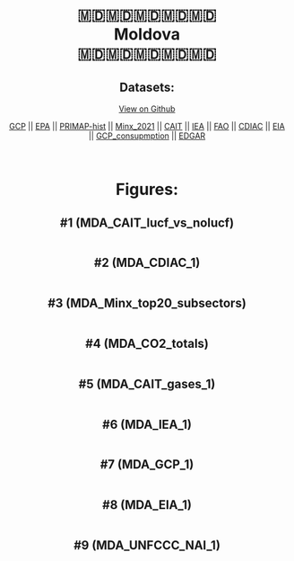 
<center>
<h1 align="center">
🇲🇩🇲🇩🇲🇩🇲🇩🇲🇩
<br>
Moldova
<br>
🇲🇩🇲🇩🇲🇩🇲🇩🇲🇩
</h1>
<h2>Datasets:</h2>
<p><a href="https://github.com/dquintani/GreenhouseData/tree/master/country_data/MDA_Moldova/data">View on Github</a>
<br></p><p><a href="data/MDA_GCP.csv">GCP</a> || <a href="data/MDA_EPA.csv">EPA</a> || <a href="data/MDA_PRIMAP-hist.csv">PRIMAP-hist</a> || <a href="data/MDA_Minx_2021.csv">Minx_2021</a> || <a href="data/MDA_CAIT.csv">CAIT</a> || <a href="data/MDA_IEA.csv">IEA</a> || <a href="data/MDA_FAO.csv">FAO</a> || <a href="data/MDA_CDIAC.csv">CDIAC</a> || <a href="data/MDA_EIA.csv">EIA</a> || <a href="data/MDA_GCP_consupmption.csv">GCP_consupmption</a> || <a href="data/MDA_EDGAR.csv">EDGAR</a></p><p><br></p>
<h1>Figures:</h1><h2>#1 (MDA_CAIT_lucf_vs_nolucf)</h2>
<p><img alt="" src="figures/MDA_CAIT_lucf_vs_nolucf.png" /></p><h2>#2 (MDA_CDIAC_1)</h2>
<p><img alt="" src="figures/MDA_CDIAC_1.png" /></p><h2>#3 (MDA_Minx_top20_subsectors)</h2>
<p><img alt="" src="figures/MDA_Minx_top20_subsectors.png" /></p><h2>#4 (MDA_CO2_totals)</h2>
<p><img alt="" src="figures/MDA_CO2_totals.png" /></p><h2>#5 (MDA_CAIT_gases_1)</h2>
<p><img alt="" src="figures/MDA_CAIT_gases_1.png" /></p><h2>#6 (MDA_IEA_1)</h2>
<p><img alt="" src="figures/MDA_IEA_1.png" /></p><h2>#7 (MDA_GCP_1)</h2>
<p><img alt="" src="figures/MDA_GCP_1.png" /></p><h2>#8 (MDA_EIA_1)</h2>
<p><img alt="" src="figures/MDA_EIA_1.png" /></p><h2>#9 (MDA_UNFCCC_NAI_1)</h2>
<p><img alt="" src="figures/MDA_UNFCCC_NAI_1.png" /></p>